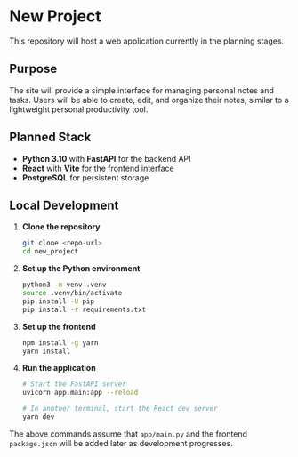 # New Project

This repository will host a web application currently in the planning stages.

## Purpose

The site will provide a simple interface for managing personal notes and tasks. Users will be able to create, edit, and organize their notes, similar to a lightweight personal productivity tool.

## Planned Stack

- **Python 3.10** with **FastAPI** for the backend API
- **React** with **Vite** for the frontend interface
- **PostgreSQL** for persistent storage

## Local Development

1. **Clone the repository**
   ```bash
   git clone <repo-url>
   cd new_project
   ```
2. **Set up the Python environment**
   ```bash
   python3 -m venv .venv
   source .venv/bin/activate
   pip install -U pip
   pip install -r requirements.txt
   ```
3. **Set up the frontend**
   ```bash
   npm install -g yarn
   yarn install
   ```
4. **Run the application**
   ```bash
   # Start the FastAPI server
   uvicorn app.main:app --reload

   # In another terminal, start the React dev server
   yarn dev
   ```

The above commands assume that `app/main.py` and the frontend `package.json` will be added later as development progresses.
